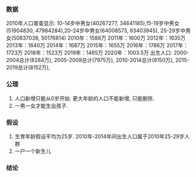 ### 数据
2010年人口普查显示: 10-14岁中男女(40267277, 34641185),15-19岁中男女(51904830, 47984284),20-24岁中男女(64008573, 63403945),
25-29岁中男女(50837038, 50176814)
2010年：1588万  2011年：1600万  2012年：1635万 2013年：1640万  2014年：1687万 2015年：1655万 2016年：1786万  2017年：1723万
  2018年：1523万 2019年：1465万 2020年：1003.5万
出生人口: 2000-2004总计(8284万), 2005-2009总计(7975万), 2010-2014总计(8150万), 2015-2019总计(8152万),
### 公理
1. 人口新增只能从0岁开始. 更大年龄的人口不能新增, 只能删除.
2. 一男一女才能生出孩子.
### 假设
1. 生育年龄假设平均为25岁. 2010年-2014年间出生人口属于2010年25-29岁人群
2. 一户一个新生儿
### 结论
